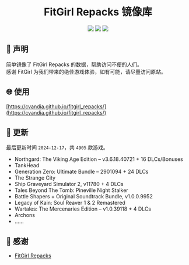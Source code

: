 ﻿<div align="center">

# FitGirl Repacks 镜像库

![](https://count.getloli.com/get/@fitgirl_repacks?theme=booru-lewd)
![](https://img.shields.io/badge/ci-passing-brightgreen.svg?logo=github) ![](https://img.shields.io/badge/license-MIT-brightgreen.svg)

</div>

## 📜 声明
简单镜像了 FitGirl Repacks 的数据，帮助访问不便的人们。  
感谢 FitGirl 为我们带来的绝佳游戏体验，如有可能，请尽量访问原站。

## 🌐 使用
[https://cvandia.github.io/fitgirl_repacks/](https://cvandia.github.io/fitgirl_repacks/)

## 🔄 更新
最后更新时间 `2024-12-17`，共 `4905` 款游戏。
- Northgard: The Viking Age Edition – v3.6.18.40721 + 16 DLCs/Bonuses
- TankHead
- Generation Zero: Ultimate Bundle – 2901094 + 24 DLCs
- The Strange City
- Ship Graveyard Simulator 2, v11780 + 4 DLCs
- Tales Beyond The Tomb: Pineville Night Stalker
- Battle Shapers + Original Soundtrack Bundle, v1.0.0.9952
- Legacy of Kain: Soul Reaver 1 & 2 Remastered
- Wartales: The Mercenaries Edition – v1.0.39118 + 4 DLCs
- Archons
- ……

## 🙏 感谢
- [FitGirl Repacks](https://fitgirl-repacks.site/)
